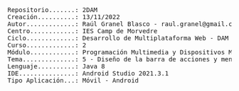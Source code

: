 <pre>
Repositorio.......: 2DAM
Creación..........: 13/11/2022
Autor.............: Raúl Granel Blasco - raul.granel@gmail.com
Centro............: IES Camp de Morvedre
Ciclo.............: Desarrollo de Multiplataforma Web - DAM
Curso.............: 2
Módulo............: Programación Multimedia y Dispositivos Móviles (PMDM)
Tema..............: 5 - Diseño de la barra de acciones y menús
Lenguaje..........: Java 8
IDE...............: Android Studio 2021.3.1
Tipo Aplicación...: Móvil - Android
<pre/>